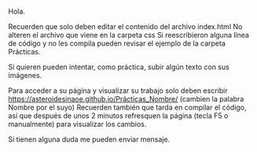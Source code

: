 Hola.

Recuerden que solo deben editar el contenido del archivo index.html
No alteren el archivo que viene en la carpeta css
Si reescribieron alguna línea de código y no les compila pueden revisar el ejemplo de la carpeta Prácticas.

Si quieren pueden intentar, como práctica, subir algún texto con sus imágenes.

Para acceder a su página y visualizar su trabajo solo deben escribir https://asteroidesinaoe.github.io/Prácticas_Nombre/ (cambien la palabra Nombre por el suyo)
Recuerden también que tarda en compilar el código, así que después de unos 2 minutos refresquen la página (tecla F5 o manualmente) para visualizar los cambios.

Si tienen alguna duda me pueden enviar mensaje.
